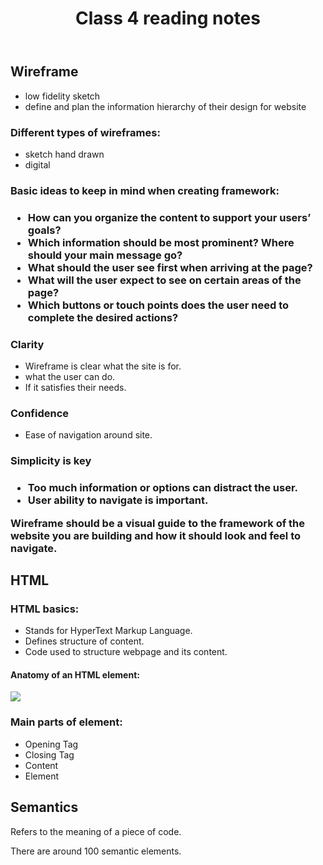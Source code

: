 
<head>
<title>Class 4 notes</title>
</head>
<body>
    <header>
    <h1>Class 4 reading notes</h1>
    </header>

<main>
<section>
<h2>Wireframe</h2>
<ul>


<li>low fidelity sketch</li>

<li>define and plan the information hierarchy of their design for website</li></ul>

<h3>Different types of wireframes:</h3>
<ul>

<li>sketch hand drawn</li>
<li>digital</li></ul>

<h3>Basic ideas to keep in mind when creating framework:<h3>
<ul>

<li>How can you organize the content to support your users’ goals?</li>
<li>Which information should be most prominent? Where should your main message go?</li>
<li>What should the user see first when arriving at the page?</li>
<li>What will the user expect to see on certain areas of the page?</li>
<li>Which buttons or touch points does the user need to complete the desired actions?</li> </ul>

<h3>Clarity</h3>
<ul>

<li>Wireframe is clear what the site is for.</li>
<li>what the user can do.</li>
<li>If it satisfies their needs.</li>
</ul>
<h3>Confidence</h3>
<ul>
<li>Ease of navigation around site.</li></ul>

<h3>Simplicity is key<h3>
<ul>

<li>Too much information or options can distract the user.</li>
<li>User ability to navigate is important.</li></ul>

<p>Wireframe should be a visual guide to the framework of the website you are building and how it should look and feel to navigate.</p>
</section>
<section>
<h2>HTML </h2>
<h3>HTML basics:</h3>
<ul>
<li>Stands for HyperText Markup Language.</li>
<li>Defines structure of content.</li>
<li>Code used to structure webpage and its content.</li>
</ul>

<h4>Anatomy of an HTML element:</h4>

<p>
<img src="https://developer.mozilla.org/en-US/docs/Learn/Getting_started_with_the_web/HTML_basics/grumpy-cat-small.png" />
</p>
<h3>Main parts of element:</h3>
<ul>

<li>Opening Tag</li>
<li>Closing Tag</li>
<li>Content</li>
<li>Element</li>

</ul>
    </section>
<h2>Semantics</h2>
<p>Refers to the meaning of a piece of code.</p>
<p>There are around 100 semantic elements.</p>
</section>


